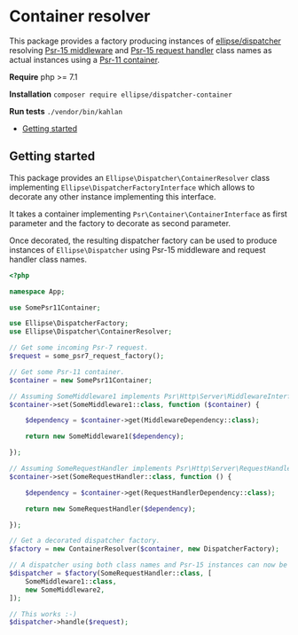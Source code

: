 # Container resolver

This package provides a factory producing instances of [ellipse/dispatcher](https://github.com/ellipsephp/dispatcher) resolving [Psr-15 middleware](https://www.php-fig.org/psr/psr-15/) and [Psr-15 request handler](https://www.php-fig.org/psr/psr-15/) class names as actual instances using a [Psr-11 container](http://www.php-fig.org/psr/psr-11/).

**Require** php >= 7.1

**Installation** `composer require ellipse/dispatcher-container`

**Run tests** `./vendor/bin/kahlan`

- [Getting started](https://github.com/ellipsephp/dispatcher-container#getting-started)

## Getting started

This package provides an `Ellipse\Dispatcher\ContainerResolver` class implementing `Ellipse\DispatcherFactoryInterface` which allows to decorate any other instance implementing this interface.

It takes a container implementing `Psr\Container\ContainerInterface` as first parameter and the factory to decorate as second parameter.

Once decorated, the resulting dispatcher factory can be used to produce instances of `Ellipse\Dispatcher` using Psr-15 middleware and request handler class names.


```php
<?php

namespace App;

use SomePsr11Container;

use Ellipse\DispatcherFactory;
use Ellipse\Dispatcher\ContainerResolver;

// Get some incoming Psr-7 request.
$request = some_psr7_request_factory();

// Get some Psr-11 container.
$container = new SomePsr11Container;

// Assuming SomeMiddleware1 implements Psr\Http\Server\MiddlewareInterface:
$container->set(SomeMiddleware1::class, function ($container) {

    $dependency = $container->get(MiddlewareDependency::class);

    return new SomeMiddleware1($dependency);

});

// Assuming SomeRequestHandler implements Psr\Http\Server\RequestHandlerInterface:
$container->set(SomeRequestHandler::class, function () {

    $dependency = $container->get(RequestHandlerDependency::class);

    return new SomeRequestHandler($dependency);

});

// Get a decorated dispatcher factory.
$factory = new ContainerResolver($container, new DispatcherFactory);

// A dispatcher using both class names and Psr-15 instances can now be created.
$dispatcher = $factory(SomeRequestHandler::class, [
    SomeMiddleware1::class,
    new SomeMiddleware2,
]);

// This works :-)
$dispatcher->handle($request);
```
